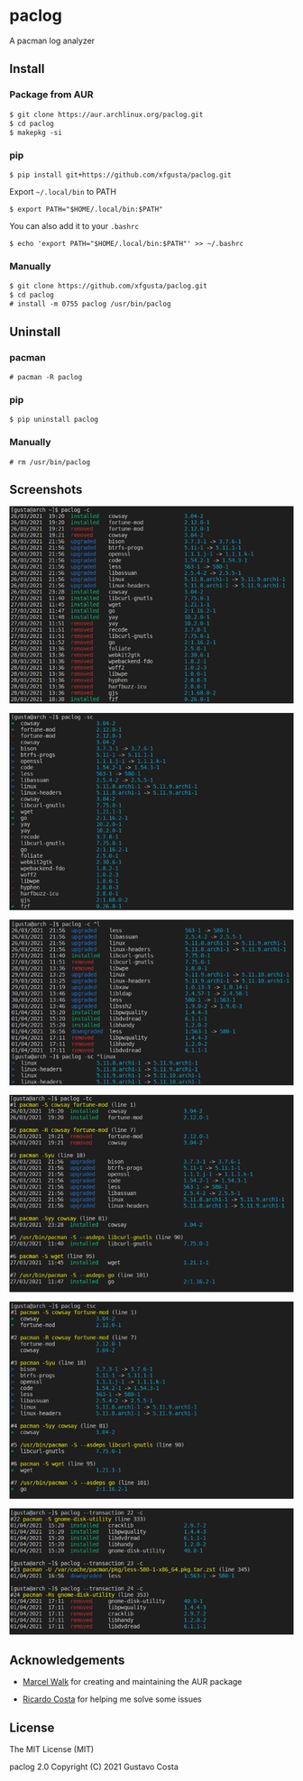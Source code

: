 # paclog

A pacman log analyzer

## Install

### Package from AUR

```
$ git clone https://aur.archlinux.org/paclog.git
$ cd paclog
$ makepkg -si
```

### pip

```
$ pip install git+https://github.com/xfgusta/paclog.git
```

Export `~/.local/bin` to PATH

```
$ export PATH="$HOME/.local/bin:$PATH"
```

You can also add it to your `.bashrc`

```
$ echo 'export PATH="$HOME/.local/bin:$PATH"' >> ~/.bashrc
```

### Manually

```
$ git clone https://github.com/xfgusta/paclog.git
$ cd paclog
# install -m 0755 paclog /usr/bin/paclog
```

## Uninstall

### pacman

```
# pacman -R paclog
```

### pip

```
$ pip uninstall paclog
```

### Manually

```
# rm /usr/bin/paclog
```

## Screenshots

![](img/img-01.png?raw=true)

![](img/img-02.png?raw=true)

![](img/img-03.png?raw=true)

![](img/img-04.png?raw=true)

![](img/img-05.png?raw=true)

![](img/img-06.png?raw=true)

## Acknowledgements

+ [Marcel Walk](https://github.com/MarcelWalk) for creating and maintaining the AUR package

+ [Ricardo Costa](https://github.com/ricxpl) for helping me solve some issues

## License

The MIT License (MIT)

paclog 2.0 Copyright (C) 2021 Gustavo Costa
